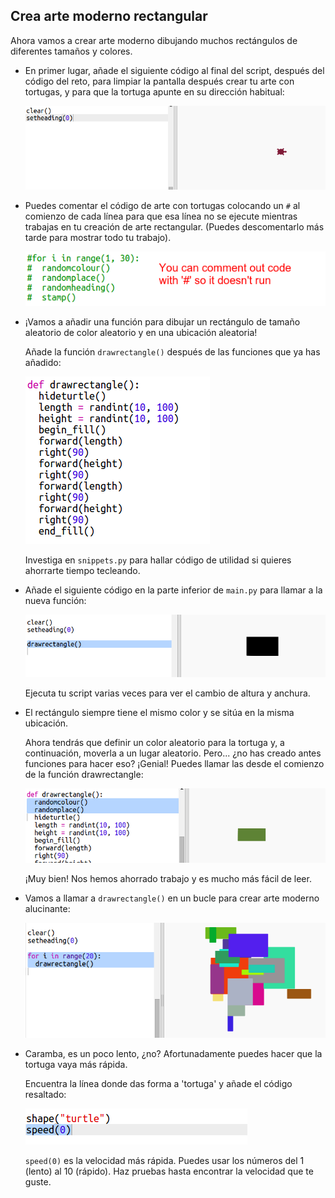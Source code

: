 ## Crea arte moderno rectangular

Ahora vamos a crear arte moderno dibujando muchos rectángulos de diferentes tamaños y colores.

+ En primer lugar, añade el siguiente código al final del script, después del código del reto, para limpiar la pantalla después crear tu arte con tortugas, y para que la tortuga apunte en su dirección habitual:
    
    ![screenshot](images/modern-reset.png)

+ Puedes comentar el código de arte con tortugas colocando un `#` al comienzo de cada línea para que esa línea no se ejecute mientras trabajas en tu creación de arte rectangular. (Puedes descomentarlo más tarde para mostrar todo tu trabajo).
    
    ![screenshot](images/modern-comment.png)

+ ¡Vamos a añadir una función para dibujar un rectángulo de tamaño aleatorio de color aleatorio y en una ubicación aleatoria!
    
    Añade la función `drawrectangle()` después de las funciones que ya has añadido:
    
    ![screenshot](images/modern-rect-function.png)
    
    Investiga en `snippets.py` para hallar código de utilidad si quieres ahorrarte tiempo tecleando.

+ Añade el siguiente código en la parte inferior de `main.py` para llamar a la nueva función:
    
    ![screenshot](images/modern-call-rect.png)
    
    Ejecuta tu script varias veces para ver el cambio de altura y anchura.

+ El rectángulo siempre tiene el mismo color y se sitúa en la misma ubicación.
    
    Ahora tendrás que definir un color aleatorio para la tortuga y, a continuación, moverla a un lugar aleatorio. Pero... ¿no has creado antes funciones para hacer eso? ¡Genial! Puedes llamar las desde el comienzo de la función drawrectangle:
    
    ![screenshot](images/modern-random-rect.png)
    
    ¡Muy bien! Nos hemos ahorrado trabajo y es mucho más fácil de leer.

+ Vamos a llamar a `drawrectangle()` en un bucle para crear arte moderno alucinante:
    
    ![screenshot](images/modern-rect-art.png)

+ Caramba, es un poco lento, ¿no? Afortunadamente puedes hacer que la tortuga vaya más rápida.
    
    Encuentra la línea donde das forma a 'tortuga' y añade el código resaltado:
    
    ![screenshot](images/modern-speed.png)
    
    `speed(0)` es la velocidad más rápida. Puedes usar los números del 1 (lento) al 10 (rápido). Haz pruebas hasta encontrar la velocidad que te guste.